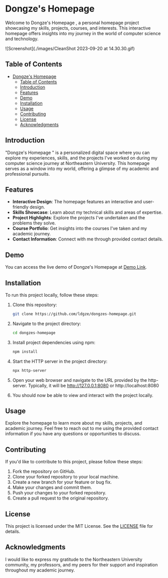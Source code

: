 # Dongze's Homepage

Welcome to Dongze's Homepage
, a personal homepage project showcasing my skills, projects, courses, and interests. This interactive homepage offers insights into my journey in the world of computer science and technology.

![Screenshot](./images/CleanShot 2023-09-20 at 14.30.30.gif)

## Table of Contents

- [Dongze's Homepage](#dongzes-homepage)
  - [Table of Contents](#table-of-contents)
  - [Introduction](#introduction)
  - [Features](#features)
  - [Demo](#demo)
  - [Installation](#installation)
  - [Usage](#usage)
  - [Contributing](#contributing)
  - [License](#license)
  - [Acknowledgments](#acknowledgments)

## Introduction

"Dongze's Homepage
" is a personalized digital space where you can explore my experiences, skills, and the projects I've worked on during my computer science journey at Northeastern University. This homepage serves as a window into my world, offering a glimpse of my academic and professional pursuits.

## Features

- **Interactive Design**: The homepage features an interactive and user-friendly design.
- **Skills Showcase**: Learn about my technical skills and areas of expertise.
- **Project Highlights**: Explore the projects I've undertaken and the problems they solve.
- **Course Portfolio**: Get insights into the courses I've taken and my academic journey.
- **Contact Information**: Connect with me through provided contact details.

## Demo

You can access the live demo of Dongze's Homepage
at [Demo Link](https://ldgze.github.io/dongzes-homepage).

## Installation

To run this project locally, follow these steps:

1. Clone this repository:

   ```bash
   git clone https://github.com/ldgze/dongzes-homepage.git

   ```

2. Navigate to the project directory:

   ```bash
   cd dongzes-homepage

   ```

3. Install project dependencies using npm:

   ```bash
   npm install

   ```

4. Start the HTTP server in the project directory:

   ```bash
   npx http-server

   ```

5. Open your web browser and navigate to the URL provided by the http-server. Typically, it will be http://127.0.0.1:8080 or http://localhost:8080

6. You should now be able to view and interact with the project locally.

## Usage

Explore the homepage to learn more about my skills, projects, and academic journey. Feel free to reach out to me using the provided contact information if you have any questions or opportunities to discuss.

## Contributing

If you'd like to contribute to this project, please follow these steps:

1. Fork the repository on GitHub.
2. Clone your forked repository to your local machine.
3. Create a new branch for your feature or bug fix.
4. Make your changes and commit them.
5. Push your changes to your forked repository.
6. Create a pull request to the original repository.

## License

This project is licensed under the MIT License. See the [LICENSE](/LICENSE) file for details.

## Acknowledgments

I would like to express my gratitude to the Northeastern University community, my professors, and my peers for their support and inspiration throughout my academic journey.

